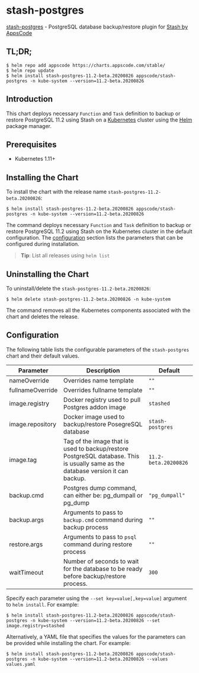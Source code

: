 # stash-postgres

[stash-postgres](https://github.com/stashed/postgres) - PostgreSQL database backup/restore plugin for [Stash by AppsCode](https://stash.run)

## TL;DR;

```console
$ helm repo add appscode https://charts.appscode.com/stable/
$ helm repo update
$ helm install stash-postgres-11.2-beta.20200826 appscode/stash-postgres -n kube-system --version=11.2-beta.20200826
```

## Introduction

This chart deploys necessary `Function` and `Task` definition to backup or restore PostgreSQL 11.2 using Stash on a [Kubernetes](http://kubernetes.io) cluster using the [Helm](https://helm.sh) package manager.

## Prerequisites

- Kubernetes 1.11+

## Installing the Chart

To install the chart with the release name `stash-postgres-11.2-beta.20200826`:

```console
$ helm install stash-postgres-11.2-beta.20200826 appscode/stash-postgres -n kube-system --version=11.2-beta.20200826
```

The command deploys necessary `Function` and `Task` definition to backup or restore PostgreSQL 11.2 using Stash on the Kubernetes cluster in the default configuration. The [configuration](#configuration) section lists the parameters that can be configured during installation.

> **Tip**: List all releases using `helm list`

## Uninstalling the Chart

To uninstall/delete the `stash-postgres-11.2-beta.20200826`:

```console
$ helm delete stash-postgres-11.2-beta.20200826 -n kube-system
```

The command removes all the Kubernetes components associated with the chart and deletes the release.

## Configuration

The following table lists the configurable parameters of the `stash-postgres` chart and their default values.

|    Parameter     |                                                           Description                                                            |       Default        |
|------------------|----------------------------------------------------------------------------------------------------------------------------------|----------------------|
| nameOverride     | Overrides name template                                                                                                          | `""`                 |
| fullnameOverride | Overrides fullname template                                                                                                      | `""`                 |
| image.registry   | Docker registry used to pull Postgres addon image                                                                                | `stashed`            |
| image.repository | Docker image used to backup/restore PosegreSQL database                                                                          | `stash-postgres`     |
| image.tag        | Tag of the image that is used to backup/restore PostgreSQL database. This is usually same as the database version it can backup. | `11.2-beta.20200826` |
| backup.cmd       | Postgres dump command, can either be: pg_dumpall  or pg_dump                                                                     | `"pg_dumpall"`       |
| backup.args      | Arguments to pass to `backup.cmd` command during backup process                                                                  | `""`                 |
| restore.args     | Arguments to pass to `psql` command during restore process                                                                       | `""`                 |
| waitTimeout      | Number of seconds to wait for the database to be ready before backup/restore process.                                            | `300`                |


Specify each parameter using the `--set key=value[,key=value]` argument to `helm install`. For example:

```console
$ helm install stash-postgres-11.2-beta.20200826 appscode/stash-postgres -n kube-system --version=11.2-beta.20200826 --set image.registry=stashed
```

Alternatively, a YAML file that specifies the values for the parameters can be provided while
installing the chart. For example:

```console
$ helm install stash-postgres-11.2-beta.20200826 appscode/stash-postgres -n kube-system --version=11.2-beta.20200826 --values values.yaml
```

